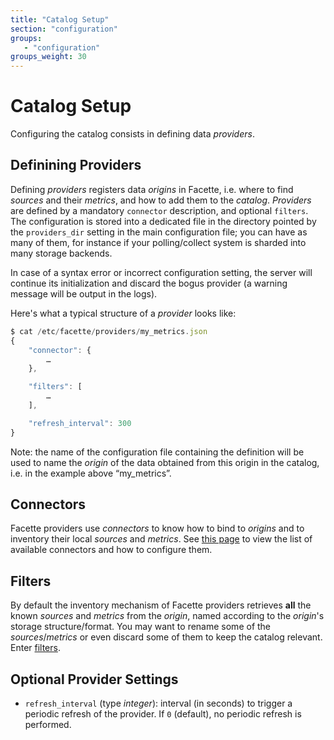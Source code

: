 ```yaml
---
title: "Catalog Setup"
section: "configuration"
groups:
   - "configuration"
groups_weight: 30
---
```


# Catalog Setup

Configuring the catalog consists in defining data *providers*.

## Definining Providers

Defining *providers* registers data *origins* in Facette, i.e. where to find *sources* and their *metrics*, and how
to add them to the *catalog*. *Providers* are defined by a mandatory `connector` description, and optional `filters`.
The configuration is stored into a dedicated file in the directory pointed by the `providers_dir` setting in the main
configuration file; you can have as many of them, for instance if your polling/collect system is sharded into many
storage backends.

<span class="fa fa-warning"></span> In case of a syntax error or incorrect configuration setting, the server will
continue its initialization and discard the bogus provider (a warning message will be output in the logs).

Here's what a typical structure of a *provider* looks like:

```javascript
$ cat /etc/facette/providers/my_metrics.json
{
	"connector": {
		…
	},

	"filters": [
		…
	],

	"refresh_interval": 300
}

```
<span class="fa fa-info-circle"></span> Note: the name of the configuration file containing the definition will be used
to name the *origin* of the data obtained from this origin in the catalog, i.e. in the example above “my_metrics”.

## Connectors

Facette providers use *connectors* to know how to bind to *origins* and to inventory their local *sources* and
*metrics*. See [this page](/docs/configuration/catalog/connectors/) to view the list of available connectors and how to
configure them.

## Filters

By default the inventory mechanism of Facette providers retrieves **all** the known *sources* and *metrics* from the
*origin*, named according to the *origin*'s storage structure/format. You may want to rename some of the
*sources*/*metrics* or even discard some of them to keep the catalog relevant.
Enter [filters](/docs/configuration/catalog/filters/).

## Optional Provider Settings

 * `refresh_interval` (type _integer_): interval (in seconds) to trigger a periodic refresh of the provider. If `0`
(default), no periodic refresh is performed.
